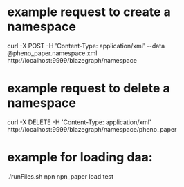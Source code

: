 # example request to create a namespace
curl -X POST -H 'Content-Type: application/xml' --data @pheno_paper.namespace.xml http://localhost:9999/blazegraph/namespace

# example request to delete a namespace
curl -X DELETE -H 'Content-Type: application/xml' http://localhost:9999/blazegraph/namespace/pheno_paper

# example for loading daa:
./runFiles.sh npn npn_paper load test

